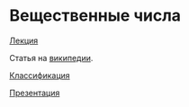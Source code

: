 # Вещественные числа 

[Лекция](https://github.com/hseos/hseos-course/blob/master/2017/00-lectures/03-floats/03-floats.pdf)

Статья на [википедии](https://ru.wikipedia.org/wiki/%D0%A7%D0%B8%D1%81%D0%BB%D0%BE_%D0%BE%D0%B4%D0%B8%D0%BD%D0%B0%D1%80%D0%BD%D0%BE%D0%B9_%D1%82%D0%BE%D1%87%D0%BD%D0%BE%D1%81%D1%82%D0%B8).

[Классификация](http://steve.hollasch.net/cgindex/coding/ieeefloat.html)

[Презентация](http://www.cs.cmu.edu/afs/cs/academic/class/15213-f15/www/lectures/04-float.pdf)
